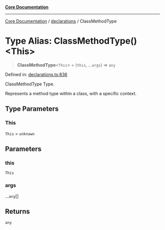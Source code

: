 [**Core Documentation**](../../README.md)

***

[Core Documentation](../../README.md) / [declarations](../README.md) / ClassMethodType

# Type Alias: ClassMethodType()\<This\>

> **ClassMethodType**\<`This`\> = (`this`, ...`args`) => `any`

Defined in: [declarations.ts:836](https://github.com/stonemjs/core/blob/e2200da501349da1fec304d821c002bb6d055b61/src/declarations.ts#L836)

ClassMethodType Type.

Represents a method type within a class, with a specific context.

## Type Parameters

### This

`This` = `unknown`

## Parameters

### this

`This`

### args

...`any`[]

## Returns

`any`

